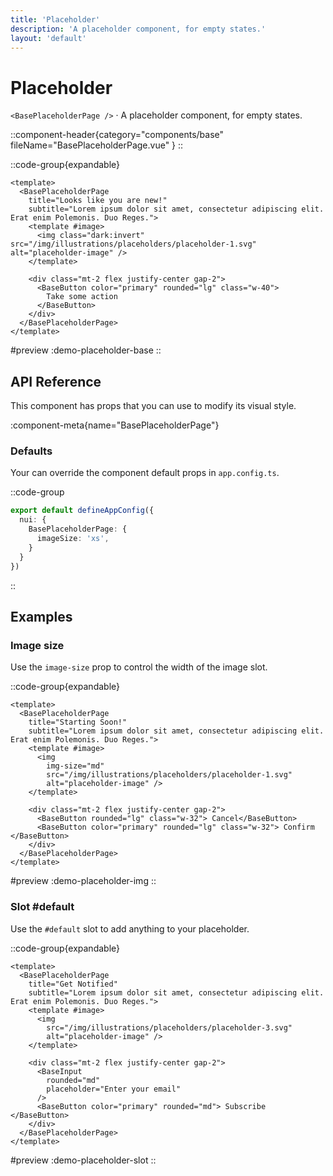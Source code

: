 ```yaml
---
title: 'Placeholder'
description: 'A placeholder component, for empty states.'
layout: 'default'
---
```


# Placeholder

`<BasePlaceholderPage />` · A placeholder component, for empty states.

::component-header{category="components/base" fileName="BasePlaceholderPage.vue" }
::

::code-group{expandable}

```vue [DemoPlaceholderBase.vue]
<template>
  <BasePlaceholderPage 
    title="Looks like you are new!" 
    subtitle="Lorem ipsum dolor sit amet, consectetur adipiscing elit. Erat enim Polemonis. Duo Reges.">
    <template #image>
      <img class="dark:invert" src="/img/illustrations/placeholders/placeholder-1.svg" alt="placeholder-image" />
    </template>

    <div class="mt-2 flex justify-center gap-2">
      <BaseButton color="primary" rounded="lg" class="w-40"> 
        Take some action 
      </BaseButton>
    </div>
  </BasePlaceholderPage>
</template>
```

#preview
:demo-placeholder-base
::


## API Reference

This component has props that you can use to modify its visual style.

:component-meta{name="BasePlaceholderPage"}

### Defaults

Your can override the component default props in `app.config.ts`.

::code-group

```ts [app.config.ts]
export default defineAppConfig({
  nui: {
    BasePlaceholderPage: {
      imageSize: 'xs',
    }
  }
})
```
::

## Examples

### Image size

Use the `image-size` prop to control the width of the image slot.

::code-group{expandable}

```vue [DemoPlaceholderImg.vue]
<template>
  <BasePlaceholderPage 
    title="Starting Soon!" 
    subtitle="Lorem ipsum dolor sit amet, consectetur adipiscing elit. Erat enim Polemonis. Duo Reges.">
    <template #image>
      <img 
        img-size="md"
        src="/img/illustrations/placeholders/placeholder-1.svg" 
        alt="placeholder-image" />
    </template>

    <div class="mt-2 flex justify-center gap-2">
      <BaseButton rounded="lg" class="w-32"> Cancel</BaseButton>
      <BaseButton color="primary" rounded="lg" class="w-32"> Confirm </BaseButton>
    </div>
  </BasePlaceholderPage>
</template>
```

#preview
:demo-placeholder-img
::

### Slot #default

Use the `#default` slot to add anything to your placeholder.

::code-group{expandable}

```vue [DemoPlaceholderSlot.vue]
<template>
  <BasePlaceholderPage 
    title="Get Notified" 
    subtitle="Lorem ipsum dolor sit amet, consectetur adipiscing elit. Erat enim Polemonis. Duo Reges.">
    <template #image>
      <img 
        src="/img/illustrations/placeholders/placeholder-3.svg" 
        alt="placeholder-image" />
    </template>

    <div class="mt-2 flex justify-center gap-2">
      <BaseInput
        rounded="md"
        placeholder="Enter your email"
      />
      <BaseButton color="primary" rounded="md"> Subscribe </BaseButton>
    </div>
  </BasePlaceholderPage>
</template>
```

#preview
:demo-placeholder-slot
::